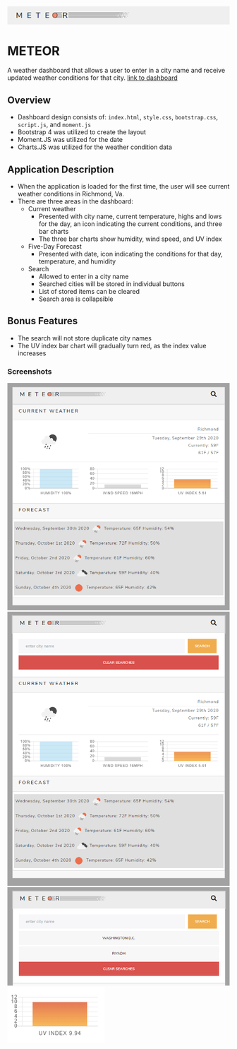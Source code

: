 ![logo](/images/logo.png)

# METEOR
A weather dashboard that allows a user to enter in a city name and receive updated weather conditions for that city.
[link to dashboard](https://bertodemus.github.io/Meteor-Weather-Dashboard/)

## Overview

* Dashboard design consists of: `index.html`, `style.css`, `bootstrap.css`, `script.js`, and `moment.js`
* Bootstrap 4 was utilized to create the layout
* Moment.JS was utilized for the date
* Charts.JS was utilized for the weather condition data

## Application Description

* When the application is loaded for the first time, the user will see current weather conditions in Richmond, Va.
* There are three areas in the dashboard:
    * Current weather
        * Presented with city name, current temperature, highs and lows for the day, an icon indicating the current conditions, and three bar charts
        * The three bar charts show humidity, wind speed, and UV index
    * Five-Day Forecast
        * Presented with date, icon indicating the conditions for that day, temperature, and humidity
    * Search
        * Allowed to enter in a city name
        * Searched cities will be stored in individual buttons
        * List of stored items can be cleared
        * Search area is collapsible

## Bonus Features

* The search will not store duplicate city names
* The UV index bar chart will gradually turn red, as the index value increases

### Screenshots

![Main view](/images/main.png)
![Search view](/images/main_search.png)
![Search view with stored items](/images/search.png)
![UV chart view](/images/uv.png)

